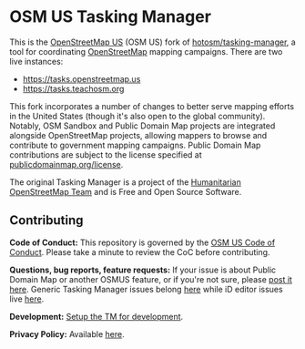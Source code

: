 # OSM US Tasking Manager

This is the [OpenStreetMap US](https://openstreetmap.us) (OSM US) fork of [hotosm/tasking-manager](https://github.com/hotosm/tasking-manager), a tool for coordinating [OpenStreetMap](https://openstreetmap.org/about) mapping campaigns. There are two live instances:

* https://tasks.openstreetmap.us
* https://tasks.teachosm.org

This fork incorporates a number of changes to better serve mapping efforts in the United States (though it's also open to the global community). Notably, OSM Sandbox and Public Domain Map projects are integrated alongside OpenStreetMap projects, allowing mappers to browse and contribute to government mapping campaigns. Public Domain Map contributions are subject to the license specified at [publicdomainmap.org/license](https://publicdomainmap.org/license/).

The original Tasking Manager is a project of the [Humanitarian OpenStreetMap Team](https://www.hotosm.org) and is Free and Open Source Software.

## Contributing

**Code of Conduct:** This repository is governed by the [OSM US Code of Conduct](https://wiki.openstreetmap.org/wiki/Foundation/Local_Chapters/United_States/Code_of_Conduct_Committee/OSM_US_Code_of_Conduct). Please take a minute to review the CoC before contributing.

**Questions, bug reports, feature requests:** If your issue is about Public Domain Map or another OSMUS feature, or if you're not sure, please [post it here](https://github.com/osmus/tasking-manager/issues). Generic Tasking Manager issues belong [here](https://github.com/hotosm/tasking-manager/issues) while iD editor issues live [here](https://github.com/openstreetmap/iD/issues).

**Development:** [Setup the TM for development](./docs/developers/development-setup.md).

**Privacy Policy:** Available [here](https://github.com/osmus/tasking-manager/blob/develop/PRIVACY.md).
